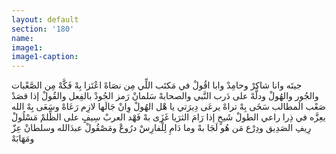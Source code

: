 ```yaml
---
layout: default
section: '180'
name:
image1: 
image1-caption: 
---
```


<div class="poem">
<span class="poem-line">
جيتَه وانا شاكرْ وحامِدْ وابا اقُولْ
</span>
<span class="poem-line">
في مَكتَب اللِّي مِن نصَاهْ اعْتَزا بِهْ
</span>
<span class="poem-line">
فَكَّهْ مِن الصَّعْبات والجُور والهُولْ
</span>
<span class="poem-line">
ودلَّهْ على دَرب النَّبي والصحابهْ
</span>
<span class="poem-line">
سَلمانْ رَمز الجُودْ بالفِعل والقُولْ
</span>
<span class="poem-line">
إذا قصَدْ صَعْب الَمطالب سَخَى بِهْ
</span>
<span class="poem-line">
تراهْ يرعَى دِيرَتي يا هْل الهُولْ
</span>
<span class="poem-line">
وِانْ جَالَها لازِم رَعَاهْ وسَعَى بِهْ
</span>
<span class="poem-line">
الله يعِزَّه في ذِرا راعي الطولْ
</span>
<span class="poem-line">
شَيخٍ إذا رَامَ الثرَيا غَزَى بهْ
</span>
<span class="poem-line">
فَهْد العربْ سِيفٍ على الظِّلمْ مَسْلُولْ
</span>
<span class="poem-line">
رِيفِ الصَدِيق ودِرْع مَن هُو لَجَا بهْ
</span>
<span class="poem-line">
وما دَامِ لِلْفارِسْ درُوعْ ومَصْقُولْ
</span>
<span class="poem-line">
عبدَالله وسلطانْ عِزّ ومَهَابَهْ
</span>
</div>
